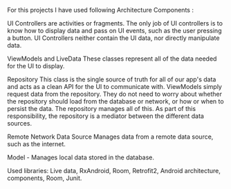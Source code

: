 For this projects I have used following Architecture Components :

UI Controllers
are activities or fragments. The only job of UI controllers is to know how to display data and pass on UI events, such as the user pressing a button. UI Controllers neither contain the UI data, nor directly manipulate data.

ViewModels and LiveData
These classes represent all of the data needed for the UI to display. 

Repository
This class is the single source of truth for all of our app's data and acts as a clean API for the UI to communicate with. ViewModels simply request data from the repository. They do not need to worry about whether the repository should load from the database or network, or how or when to persist the data. The repository manages all of this. As part of this responsibility, the repository is a mediator between the different data sources.

Remote Network Data Source
Manages data from a remote data source, such as the internet.

Model - Manages local data stored in the database.

Used libraries:
Live data, 
RxAndroid, 
Room, 
Retrofit2, 
Android architecture, components, 
Room, 
Junit.
